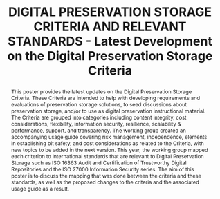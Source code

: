 ---
abstract: 'This poster provides the latest updates on the Digital Preservation Storage
  Criteria. These Criteria are intended to help with developing requirements and evaluations
  of preservation storage solutions, to seed discussions about preservation storage,
  and/or to use as digital preservation instructional material. The Criteria are grouped
  into categories including content integrity, cost considerations, flexibility, information
  security, resilience, scalability & performance, support, and transparency. The
  working group created an accompanying usage guide covering risk management, independence,
  elements in establishing bit safety, and cost considerations as related to the Criteria,
  with new topics to be added in the next version. This year, the working group mapped
  each criterion to international standards that are relevant to Digital Preservation
  Storage such as ISO 16363 Audit and Certification of Trustworthy Digital Repositories
  and the ISO 27000 Information Security series. The aim of this poster is to discuss
  the mapping that was done between the criteria and these standards, as well as the
  proposed changes to the criteria and the associated usage guide as a result.

  '
creators:
- Zierau, Eld
- Wu, Cynthia
- Goethals, Andrea
- McGovern, Nancy
- Schaefer, Sibyl
date: null
document_url: https://services.phaidra.univie.ac.at/api/object/o:1424849/download
grand_parent: iPRES
institutions:
- Royal Danish Library
- National Library of New Zealand
- Massachusetts Institute of Technology
- University of California
keywords:
- digital preservation storage
- archival storage
- criteria
- risk management
- standards
landing_page_url: https://phaidra.univie.ac.at/o:1424849
language: eng
layout: publication
license: CC BY 4.0 International
notes_url: null
parent: iPRES 2021
presentation_url: null
publication_type: poster
size: 426039
source_name: iPRES
title: DIGITAL PRESERVATION STORAGE CRITERIA AND RELEVANT STANDARDS - Latest Development
  on the Digital Preservation Storage Criteria
year: 2021
---